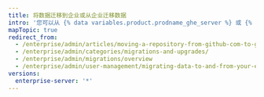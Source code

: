 ```yaml
---
title: 将数据迁移到企业或从企业迁移数据
intro: '您可以从 {% data variables.product.prodname_ghe_server %} 或 {% data variables.product.prodname_dotcom_the_website %} 导出用户、组织和仓库数据，然后将此数据导入至 {% data variables.product.product_location_enterprise %}。'
mapTopic: true
redirect_from:
  - /enterprise/admin/articles/moving-a-repository-from-github-com-to-github-enterprise/
  - /enterprise/admin/categories/migrations-and-upgrades/
  - /enterprise/admin/migrations/overview
  - /enterprise/admin/user-management/migrating-data-to-and-from-your-enterprise
versions:
  enterprise-server: '*'
---
```


